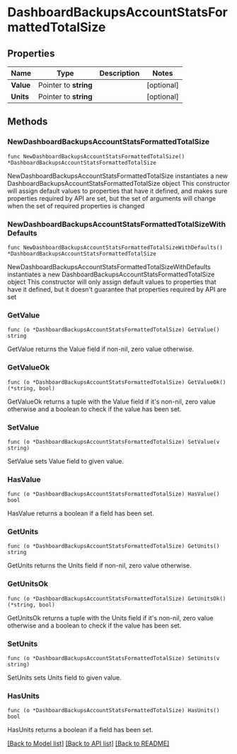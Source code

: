 # DashboardBackupsAccountStatsFormattedTotalSize

## Properties

Name | Type | Description | Notes
------------ | ------------- | ------------- | -------------
**Value** | Pointer to **string** |  | [optional] 
**Units** | Pointer to **string** |  | [optional] 

## Methods

### NewDashboardBackupsAccountStatsFormattedTotalSize

`func NewDashboardBackupsAccountStatsFormattedTotalSize() *DashboardBackupsAccountStatsFormattedTotalSize`

NewDashboardBackupsAccountStatsFormattedTotalSize instantiates a new DashboardBackupsAccountStatsFormattedTotalSize object
This constructor will assign default values to properties that have it defined,
and makes sure properties required by API are set, but the set of arguments
will change when the set of required properties is changed

### NewDashboardBackupsAccountStatsFormattedTotalSizeWithDefaults

`func NewDashboardBackupsAccountStatsFormattedTotalSizeWithDefaults() *DashboardBackupsAccountStatsFormattedTotalSize`

NewDashboardBackupsAccountStatsFormattedTotalSizeWithDefaults instantiates a new DashboardBackupsAccountStatsFormattedTotalSize object
This constructor will only assign default values to properties that have it defined,
but it doesn't guarantee that properties required by API are set

### GetValue

`func (o *DashboardBackupsAccountStatsFormattedTotalSize) GetValue() string`

GetValue returns the Value field if non-nil, zero value otherwise.

### GetValueOk

`func (o *DashboardBackupsAccountStatsFormattedTotalSize) GetValueOk() (*string, bool)`

GetValueOk returns a tuple with the Value field if it's non-nil, zero value otherwise
and a boolean to check if the value has been set.

### SetValue

`func (o *DashboardBackupsAccountStatsFormattedTotalSize) SetValue(v string)`

SetValue sets Value field to given value.

### HasValue

`func (o *DashboardBackupsAccountStatsFormattedTotalSize) HasValue() bool`

HasValue returns a boolean if a field has been set.

### GetUnits

`func (o *DashboardBackupsAccountStatsFormattedTotalSize) GetUnits() string`

GetUnits returns the Units field if non-nil, zero value otherwise.

### GetUnitsOk

`func (o *DashboardBackupsAccountStatsFormattedTotalSize) GetUnitsOk() (*string, bool)`

GetUnitsOk returns a tuple with the Units field if it's non-nil, zero value otherwise
and a boolean to check if the value has been set.

### SetUnits

`func (o *DashboardBackupsAccountStatsFormattedTotalSize) SetUnits(v string)`

SetUnits sets Units field to given value.

### HasUnits

`func (o *DashboardBackupsAccountStatsFormattedTotalSize) HasUnits() bool`

HasUnits returns a boolean if a field has been set.


[[Back to Model list]](../README.md#documentation-for-models) [[Back to API list]](../README.md#documentation-for-api-endpoints) [[Back to README]](../README.md)


